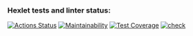 ### Hexlet tests and linter status:
[![Actions Status](https://github.com/yauhen1996/python-project-lvl3/workflows/hexlet-check/badge.svg)](https://github.com/yauhen1996/python-project-lvl3/actions)
[![Maintainability](https://api.codeclimate.com/v1/badges/64bd72f8ce198803768c/maintainability)](https://codeclimate.com/github/yauhen1996/python-project-lvl3/maintainability)
[![Test Coverage](https://api.codeclimate.com/v1/badges/64bd72f8ce198803768c/test_coverage)](https://codeclimate.com/github/yauhen1996/python-project-lvl3/test_coverage)
[![check](https://github.com/yauhen1996/python-project-lvl3/actions/workflows/check.yml/badge.svg)](https://github.com/yauhen1996/python-project-lvl3/actions/workflows/check.yml)
